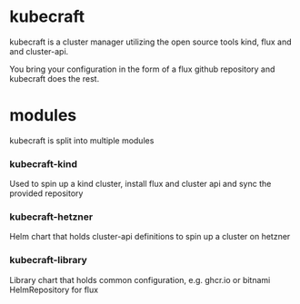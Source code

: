 # kubecraft

kubecraft is a cluster manager utilizing the open source tools kind, flux and and cluster-api.

You bring your configuration in the form of a flux github repository and kubecraft does the rest.

# modules
kubecraft is split into multiple modules

### kubecraft-kind
Used to spin up a kind cluster, install flux and cluster api and sync the provided repository

### kubecraft-hetzner
Helm chart that holds cluster-api definitions to spin up a cluster on hetzner

### kubecraft-library
Library chart that holds common configuration, e.g. ghcr.io or bitnami HelmRepository for flux
